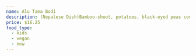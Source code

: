 ```yaml
---
name: Alu Tama Bodi
description: (Nepalese Dish)Bamboo-shoot, potatoes, black-eyed peas cooked in onion and tomato gravy and finished with lemon juice.
price: $16.25
food_type:
  - kids
  - vegan
  - new
---
```

